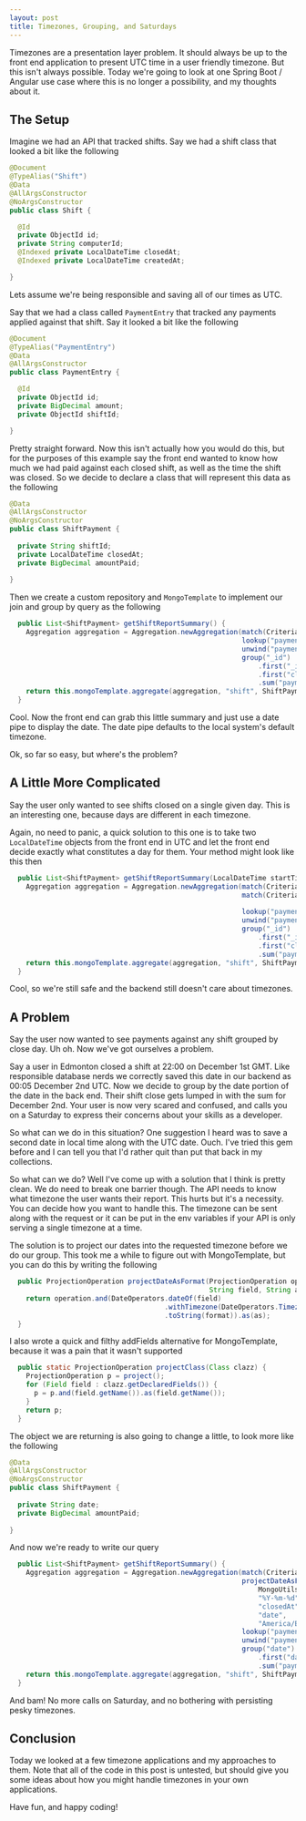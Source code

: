 ```yaml
---
layout: post
title: Timezones, Grouping, and Saturdays
---
```


Timezones are a presentation layer problem. It should always be up to the front end application to present UTC time in 
a user friendly timezone. But this isn't always possible. Today we're going to look at one Spring Boot / Angular use case
where this is no longer a possibility, and my thoughts about it.

## The Setup

Imagine we had an API that tracked shifts. Say we had a shift class that looked a bit like the following

```java 
@Document
@TypeAlias("Shift")
@Data
@AllArgsConstructor
@NoArgsConstructor
public class Shift {

  @Id
  private ObjectId id;
  private String computerId;
  @Indexed private LocalDateTime closedAt;
  @Indexed private LocalDateTime createdAt;

}
```

Lets assume we're being responsible and saving all of our times as UTC.

Say that we had a class called `PaymentEntry` that tracked any payments applied against that shift. Say it looked a bit like the following

```java 
@Document
@TypeAlias("PaymentEntry")
@Data
@AllArgsConstructor
public class PaymentEntry {

  @Id
  private ObjectId id;
  private BigDecimal amount;
  private ObjectId shiftId;

}
```

Pretty straight forward. Now this isn't actually how you would do this, but for the purposes of this example say 
the front end wanted to know how much we had paid against each closed shift, as well as the time the shift was closed. 
So we decide to declare a class that will represent this data as the following 

```java 
@Data
@AllArgsConstructor
@NoArgsConstructor
public class ShiftPayment {
  
  private String shiftId;
  private LocalDateTime closedAt;
  private BigDecimal amountPaid;
  
}
```

Then we create a custom repository and `MongoTemplate` to implement our join and group by query as the following 

```java 
  public List<ShiftPayment> getShiftReportSummary() {
    Aggregation aggregation = Aggregation.newAggregation(match(Criteria.where("closedAt").exists(true)),
                                                         lookup("paymentEntry", "_id", "shiftId", "payments"),
                                                         unwind("payments"),
                                                         group("_id")
                                                             .first("_id").as("shiftId")
                                                             .first("closedAt").as("closedAt")
                                                             .sum("payments.amount").as("amountPaid"));
    return this.mongoTemplate.aggregate(aggregation, "shift", ShiftPayment.class).getMappedResults();
  }
```

Cool. Now the front end can grab this little summary and just use a date pipe to 
display the date. The date pipe defaults to the local system's default timezone.

Ok, so far so easy, but where's the problem?

## A Little More Complicated

Say the user only wanted to see shifts closed on a single given day. This is an interesting one, because days are different 
in each timezone. 

Again, no need to panic, a quick solution to this one is to take two `LocalDateTime` objects from the front end in UTC
and let the front end decide exactly what constitutes a day for them. Your method might look like this then

```java 
  public List<ShiftPayment> getShiftReportSummary(LocalDateTime startTime, LocalDateTime endTime) {
    Aggregation aggregation = Aggregation.newAggregation(match(Criteria.where("closedAt").exists(true)),
                                                         match(Criteria.where("closedAt").gte(startTime.toInstant(ZoneOffset.UTC))
                                                                       .lte(endTime.toInstant(ZoneOffset.UTC))),
                                                         lookup("paymentEntry", "_id", "shiftId", "payments"),
                                                         unwind("payments"),
                                                         group("_id")
                                                             .first("_id").as("shiftId")
                                                             .first("closedAt").as("closedAt")
                                                             .sum("payments.amount").as("amountPaid"));
    return this.mongoTemplate.aggregate(aggregation, "shift", ShiftPayment.class).getMappedResults();
  }
```

Cool, so we're still safe and the backend still doesn't care about timezones.

## A Problem

Say the user now wanted to see payments against any shift grouped by close day. Uh oh. Now we've got ourselves a problem.

Say a user in Edmonton closed a shift at 22:00 on December 1st GMT. Like responsible database nerds 
we correctly saved this date in our backend as 00:05 December 2nd UTC. Now we decide to group by the date portion 
of the date in the back end. Their shift close gets lumped in with the sum for December 2nd. Your user is now very scared
and confused, and calls you on a Saturday to express their concerns about your skills as a developer.

So what can we do in this situation? One suggestion I heard was to save a second date in local time along with the UTC date. Ouch.
I've tried this gem before and I can tell you that I'd rather quit than put that back in my collections.

So what can we do? Well I've come up with a solution that I think is pretty clean. We do need to break one barrier though.
The API needs to know what timezone the user wants their report. This hurts but it's a necessity. You can decide how you want
to handle this. The timezone can be sent along with the request or it can be put in the env variables if your API is only 
serving a single timezone at a time.

The solution is to project our dates into the requested timezone before we do our group. This took me a while to figure out 
with MongoTemplate, but you can do this by writing the following

```java 
  public ProjectionOperation projectDateAsFormat(ProjectionOperation operation, String format,
                                                 String field, String as, String timezone) {
    return operation.and(DateOperators.dateOf(field)
                                      .withTimezone(DateOperators.Timezone.valueOf(timezone))
                                      .toString(format)).as(as);
  }
```

I also wrote a quick and filthy addFields alternative for MongoTemplate, because it was a pain that it wasn't supported

```java 
  public static ProjectionOperation projectClass(Class clazz) {
    ProjectionOperation p = project();
    for (Field field : clazz.getDeclaredFields()) {
      p = p.and(field.getName()).as(field.getName());
    }
    return p;
  }
```

The object we are returning is also going to change a little, to look more like the following

```java 
@Data
@AllArgsConstructor
@NoArgsConstructor
public class ShiftPayment {
  
  private String date;
  private BigDecimal amountPaid;
  
}
```

And now we're ready to write our query

```java 
  public List<ShiftPayment> getShiftReportSummary() {
    Aggregation aggregation = Aggregation.newAggregation(match(Criteria.where("closedAt").exists(true)),
                                                         projectDateAsFormat(
                                                             MongoUtils.projectClass(Shift.class),
                                                             "%Y-%m-%d",
                                                             "closedAt",
                                                             "date",
                                                             "America/Edmonton"),
                                                         lookup("paymentEntry", "_id", "shiftId", "payments"),
                                                         unwind("payments"),
                                                         group("date")
                                                             .first("date").as("date")
                                                             .sum("payments.amount").as("amountPaid"));
    return this.mongoTemplate.aggregate(aggregation, "shift", ShiftPayment.class).getMappedResults();
  }
```

And bam! No more calls on Saturday, and no bothering with persisting pesky timezones. 

## Conclusion 

Today we looked at a few timezone applications and my approaches to them. Note that all of the code in this post 
is untested, but should give you some ideas about how you might handle timezones in your own applications.

Have fun, and happy coding!









